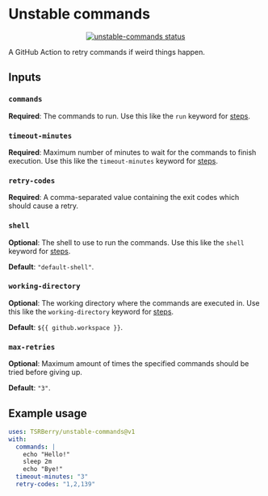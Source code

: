 # Unstable commands

<p align="center">
  <a href="https://github.com/TSRBerry/unstable-commands/actions">
    <img alt="unstable-commands status" src="https://github.com/TSRBerry/unstable-commands/workflows/Test/badge.svg">
  </a>
</p>

A GitHub Action to retry commands if weird things happen.

## Inputs

### `commands`

**Required**:
The commands to run.
Use this like the `run` keyword for [steps](https://docs.github.com/en/actions/using-workflows/workflow-syntax-for-github-actions#jobsjob_idstepsrun).

### `timeout-minutes`

**Required**:
Maximum number of minutes to wait for the commands to finish execution.
Use this like the `timeout-minutes` keyword for [steps](https://docs.github.com/en/actions/using-workflows/workflow-syntax-for-github-actions#jobsjob_idstepstimeout-minutes).

### `retry-codes`

**Required**:
A comma-separated value containing the exit codes which should cause a retry.

### `shell`

**Optional**:
The shell to use to run the commands.
Use this like the `shell` keyword for [steps](https://docs.github.com/en/actions/using-workflows/workflow-syntax-for-github-actions#jobsjob_idstepsshell).

**Default**: `"default-shell"`.

### `working-directory`

**Optional**:
The working directory where the commands are executed in.
Use this like the `working-directory` keyword for [steps](https://docs.github.com/en/actions/using-workflows/workflow-syntax-for-github-actions#jobsjob_idstepsworking-directory).

**Default**: `${{ github.workspace }}`.

### `max-retries`

**Optional**:
Maximum amount of times the specified commands should be tried before giving up.

**Default**: `"3"`.

## Example usage

```yaml
uses: TSRBerry/unstable-commands@v1
with:
  commands: |
    echo "Hello!"
    sleep 2m
    echo "Bye!"
  timeout-minutes: "3"
  retry-codes: "1,2,139"
```
